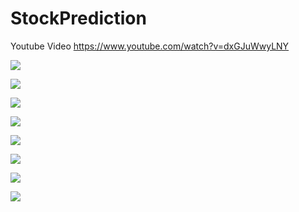 # StockPrediction

Youtube Video
https://www.youtube.com/watch?v=dxGJuWwyLNY



![](https://github.com/shreeshailaya/StockPrediction/blob/master/OutputSC/1.png?raw=true)


![](https://github.com/shreeshailaya/StockPrediction/blob/master/OutputSC/2.png?raw=true)


![](https://github.com/shreeshailaya/StockPrediction/blob/master/OutputSC/3.png?raw=true)


![](https://github.com/shreeshailaya/StockPrediction/blob/master/OutputSC/4.png?raw=true)


![](https://github.com/shreeshailaya/StockPrediction/blob/master/OutputSC/5.png?raw=true)


![](https://github.com/shreeshailaya/StockPrediction/blob/master/OutputSC/6.png?raw=true)


![](https://github.com/shreeshailaya/StockPrediction/blob/master/OutputSC/7.png?raw=true)


![](https://github.com/shreeshailaya/StockPrediction/blob/master/OutputSC/8.png?raw=true)




